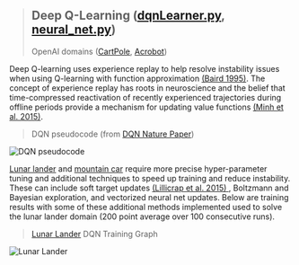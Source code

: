 > ## Deep Q-Learning (<a href="https://github.com/jlm429/RL/blob/master/dqn/dqnLearner.py">dqnLearner.py</a>, <a href="https://github.com/jlm429/RL/blob/master/dqn/neural_net.py">neural_net.py</a>)  
> OpenAI domains (<a href="https://gym.openai.com/envs/CartPole-v0/">CartPole</a>, <a href="https://gym.openai.com/envs/Acrobot-v1/">Acrobot</a>)

Deep Q-learning uses experience replay to help resolve instability issues when using Q-learning with function approximation 
<a href="http://www.leemon.com/papers/1995b.pdf">(Baird 1995)</a>.  The concept of experience replay has roots in neuroscience
and the belief that time-compressed reactivation of recently experienced trajectories during offline periods
provide a mechanism for updating value functions <a href="https://storage.googleapis.com/deepmind-media/dqn/DQNNaturePaper.pdf"> (Minh et al. 2015)</a>. 

>DQN pseudocode (from <a href="https://storage.googleapis.com/deepmind-media/dqn/DQNNaturePaper.pdf"> DQN Nature Paper</a>)

![DQN pseudocode](https://github.com/jlm429/RL/blob/master/images/dqnpseudocode.PNG)

<a href="https://gym.openai.com/envs/LunarLander-v2/">Lunar lander</a> and 
<a href="https://gym.openai.com/envs/MountainCarContinuous-v0/"> mountain car</a> require more precise hyper-parameter tuning and
additional techniques to speed up training and reduce instability.  These can include soft target updates 
<a href="https://arxiv.org/pdf/1509.02971.pdf"> (Lillicrap et al. 2015) </a>, Boltzmann and Bayesian exploration, and 
vectorized neural net updates.  Below are training results with some of these additional methods implemented used
to solve the lunar lander domain (200 point average over 100 consecutive runs).   

><a href="https://gym.openai.com/envs/LunarLander-v2/"> Lunar Lander</a> DQN Training Graph  

![Lunar Lander](https://github.com/jlm429/RL/blob/master/images/lunarlander.PNG)

